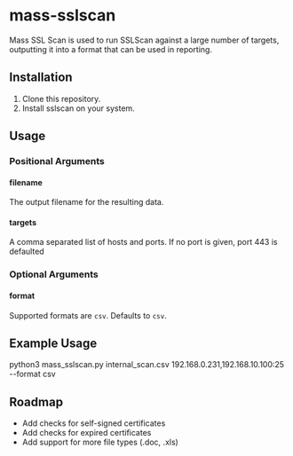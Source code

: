 # mass-sslscan

Mass SSL Scan is used to run SSLScan against a large number of targets, outputting it into a format that can be used in reporting.

## Installation

1. Clone this repository.
2. Install sslscan on your system.
    
## Usage

### Positional Arguments

#### filename
The output filename for the resulting data.
    
#### targets
A comma separated list of hosts and ports. If no port is given, port 443 is defaulted

### Optional Arguments

#### format
Supported formats are `csv`. Defaults to `csv`.

## Example Usage
python3 mass_sslscan.py internal_scan.csv 192.168.0.231,192.168.10.100:25 --format csv

## Roadmap
- Add checks for self-signed certificates
- Add checks for expired certificates
- Add support for more file types (.doc, .xls)
